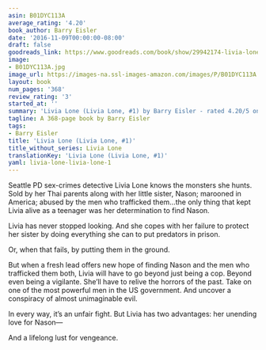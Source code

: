 ```yaml
---
asin: B01DYC113A
average_rating: '4.20'
book_author: Barry Eisler
date: '2016-11-09T00:00:00-08:00'
draft: false
goodreads_link: https://www.goodreads.com/book/show/29942174-livia-lone
image:
- B01DYC113A.jpg
image_url: https://images-na.ssl-images-amazon.com/images/P/B01DYC113A.01._SCLZZZZZZZ.jpg
layout: book
num_pages: '368'
review_rating: '3'
started_at: ''
summary: 'Livia Lone (Livia Lone, #1) by Barry Eisler - rated 4.20/5 on Goodreads'
tagline: A 368-page book by Barry Eisler
tags:
- Barry Eisler
title: 'Livia Lone (Livia Lone, #1)'
title_without_series: Livia Lone
translationKey: 'Livia Lone (Livia Lone, #1)'
yaml: livia-lone-livia-lone-1
---
```


<p>Seattle PD sex-crimes detective Livia Lone knows the monsters she hunts. Sold by her Thai parents along with her little sister, Nason; marooned in America; abused by the men who trafficked them…the only thing that kept Livia alive as a teenager was her determination to find Nason.</p><p>Livia has never stopped looking. And she copes with her failure to protect her sister by doing everything she can to put predators in prison.</p><p>Or, when that fails, by putting them in the ground.</p><p>But when a fresh lead offers new hope of finding Nason and the men who trafficked them both, Livia will have to go beyond just being a cop. Beyond even being a vigilante. She’ll have to relive the horrors of the past. Take on one of the most powerful men in the US government. And uncover a conspiracy of almost unimaginable evil.</p><p>In every way, it’s an unfair fight. But Livia has two advantages: her unending love for Nason—</p><p>And a lifelong lust for vengeance.</p>